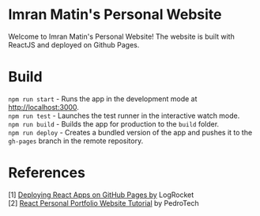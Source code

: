 # Imran Matin's Personal Website

Welcome to Imran Matin's Personal Website! The website is built with ReactJS and deployed on Github Pages.

# Build

`npm run start` - Runs the app in the development mode at [http://localhost:3000](http://localhost:3000). \
`npm run test` - Launches the test runner in the interactive watch mode. \
`npm run build` - Builds the app for production to the `build` folder. \
`npm run deploy` - Creates a bundled version of the app and pushes it to the `gh-pages` branch in the remote repository. 

# References
[1] [Deploying React Apps on GitHub Pages by](https://blog.logrocket.com/deploying-react-apps-github-pages/#how-to-deploy-a-react-application-to-github-pagess) LogRocket \
[2] [React Personal Portfolio Website Tutorial](https://youtu.be/x7mwVn2z3Sk) by PedroTech